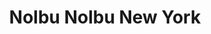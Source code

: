 ---
layout: place
title: "Nolbu Nolbu New York"
permalink: /new-york/flushing/nolbu-nolbu-new-york.html
stateAbbr: NY
stateName: New York
cityName: Flushing
seo:
  name: "Nolbu Nolbu New York"
  type: Restaurant
  links: null
description: "Understated outlet serving an array of Korean sushi rolls at the counter in a compact, basic space. Nolbu Nolbu New York serves delicious sushi in Flushing, New York. Try fresh Japanese dishes for a great dining experience. Available for takeout, delivery, lunch, and dinner."
place_id: ChIJCUVccC5gwokRSHsDxyhj_dE
photos:
  - name: >-
      places/ChIJCUVccC5gwokRSHsDxyhj_dE/photos/AeeoHcI8SjksGMiaL_h3Y68-ZEcdMXQJt5hDGqWiRBiKh3Gl36zwkyL5mTlcp0TvY_18qBnFQiVjKSox9XZriTqJdrccGG4vExe4hztMlJ7nFeyuy-WSCNu0wRdqwTrODXtJXcPrZdj1lfVtPfiHGxZbwfin3ud9xSlTJY9feUrG987WTnWaKt8BSGm4jDGursnivmmvLCmFv8XbDRkgH2n_-CBiLET1f-qqyFNt5giwsuytJMPW45XvO0b53BuZdD-OfHTRGB_sFGYRAmXWAGTe5Tz8vPZOdsTC2MLaLj3t_B_HihYJglJrgn_dfDseDizbUha-Vng4Y7_Ci4HjK2ug85uDUGiwJk3sBTt61nRgZoVZhqNABigFIJxePyR7CbqxzRlzGTcQ9ZSB9ZG95dQlSvvLsfqUzOPd3h1itA4a61DS5Y1p
    widthPx: 3264
    heightPx: 1836
    authorAttributions:
      - displayName: Kwang Yu
        uri: https://maps.google.com/maps/contrib/105635910234726611435
        photoUri: >-
          https://lh3.googleusercontent.com/a/ACg8ocIBsC1IqxuaeuXhmqMynNB3ugK2Z7W3nkpwvpWHWZ1OBWJzYg=s100-p-k-no-mo
    flagContentUri: >-
      https://www.google.com/local/imagery/report/?cb_client=maps_api_places.places_api&image_key=!1e10!2sCIHM0ogKEICAgICk4Lf_qgE&hl=en-US
    googleMapsUri: >-
      https://www.google.com/maps/place//data=!3m4!1e2!3m2!1sCIHM0ogKEICAgICk4Lf_qgE!2e10!4m2!3m1!1s0x89c2602e705c4509:0xd1fd6328c7037b48
  - name: >-
      places/ChIJCUVccC5gwokRSHsDxyhj_dE/photos/AeeoHcIeiX_4jE-WlXrYHiNrah3R9NNzHscAMVe6CxvyAeoDwDH9OnDzPr-3hgEDU3P9FM20DI3hztu_vsGA7TYcBG3F6Bk44gjRwL84ZtT_0-WabLfmXNB_WCmbXmsI72QOi4I6abwAiO6U90tvlpSLbP9ykH4vY8kDypIA0CI43rviaWSeiRD8BquKWwMPSXTLuzYE4DoDn2lBA6YIirNLMhx8anOav36i5R00qaclUs3mHYdrN5qH5qhjFYkw_twg3xsXHQmhqDTozyHPML8bNsDnC96Ti1UDY401vKzxMzF-fw
    widthPx: 820
    heightPx: 461
    authorAttributions:
      - displayName: Nolbu Nolbu New York
        uri: https://maps.google.com/maps/contrib/104865472316898844997
        photoUri: >-
          https://lh3.googleusercontent.com/a/ACg8ocLGA8wpbmanpo2rBP1czztqzc1jbcws8oPJ_mVZS_iiXjPSZg=s100-p-k-no-mo
    flagContentUri: >-
      https://www.google.com/local/imagery/report/?cb_client=maps_api_places.places_api&image_key=!1e10!2sAF1QipO50LQah8TSDqfCmAQfEOcAE7hQyusFplZDRre0&hl=en-US
    googleMapsUri: >-
      https://www.google.com/maps/place//data=!3m4!1e2!3m2!1sAF1QipO50LQah8TSDqfCmAQfEOcAE7hQyusFplZDRre0!2e10!4m2!3m1!1s0x89c2602e705c4509:0xd1fd6328c7037b48
  - name: >-
      places/ChIJCUVccC5gwokRSHsDxyhj_dE/photos/AeeoHcKg52IU_Eb3D5SJLfy9YjtV605_r_69LXn3zuy4WyySTlTu3sY0a-1XLc7WbTIqBWhpy3phHEHc33LM5V0V6AQbbA2rxHjjGzi7eL8ozGXSUJfqS9agZP8goP6bREVubCeA7dk8EXUtnE0Wr9IyEe2hlk3OgfppIrhc9Scej2Rz9U8oQjgRHx_aU_AZeBFox8s9bTfi69pcWqHKzrQOSCXUIjs4M_0CxdLQqSCURf0gKqdmi88t5LGaLVXZl7Dn9JXillsyDsY2yMMYL20BuW8BrZRjQTapbvqe1B0FqDkatYAV9-QC5vPArYOF-4UFfhksSfw5MWST_y2KjmIph3JhNoWPgqihf8yWei7EOCcEhf_8gyPiM2oc0qkmMP2EuOqkB8waYwVBpqBIizJhms0INFSuaz-eKFVEW_SfOgDzeQ
    widthPx: 4800
    heightPx: 3614
    authorAttributions:
      - displayName: Sau C.
        uri: https://maps.google.com/maps/contrib/105898991155960407885
        photoUri: >-
          https://lh3.googleusercontent.com/a/ACg8ocJsJRnc5waE1AZLRZVxc4vpqj3sJXBUfQ7TJtBWHkcn9YBIuE-c=s100-p-k-no-mo
    flagContentUri: >-
      https://www.google.com/local/imagery/report/?cb_client=maps_api_places.places_api&image_key=!1e10!2sCIHM0ogKEICAgICvhfiXaw&hl=en-US
    googleMapsUri: >-
      https://www.google.com/maps/place//data=!3m4!1e2!3m2!1sCIHM0ogKEICAgICvhfiXaw!2e10!4m2!3m1!1s0x89c2602e705c4509:0xd1fd6328c7037b48
  - name: >-
      places/ChIJCUVccC5gwokRSHsDxyhj_dE/photos/AeeoHcJZblpIIRwFjGa79azVjD_GPJd0VK-YOwVo1K-yFHF5UNl7OJVy3rqcBHMJ0Rex4SFN7UO6Tt8tFdOxHVFyoi6dBria3JrNku_OWErcX2G6RlLLa1Q1hPE4VE1hqtdi8RLDj673tkCJJpPnbXzVKq_hlrnOMx5wEaLOWop0GYYWVdu1oEpPWlGImQYMVwn3M0MS5spO6dE9Wzwr7MfFs1-lrSRCqe2q4QS1h_d3q7UCucHlcRAcCJ0MGyXApO-V0u8OjFWEdi1Hqd808Qys3bRS94TjmHB_XCVZ8lTTsvS3lMLqgl4KvfxQ3-hYN3BSgpv5fwBuNDHteQgwWn6SqCeqmt2wAz52K_LAOZDIxVqHZQNlvoC2B7bb82a4RH3eK-jrJnEPmA5HLrTa8CiX4JzsVAPHnWpXTMmwmDS2Vn6_osQD
    widthPx: 4800
    heightPx: 3614
    authorAttributions:
      - displayName: Sau C.
        uri: https://maps.google.com/maps/contrib/105898991155960407885
        photoUri: >-
          https://lh3.googleusercontent.com/a/ACg8ocJsJRnc5waE1AZLRZVxc4vpqj3sJXBUfQ7TJtBWHkcn9YBIuE-c=s100-p-k-no-mo
    flagContentUri: >-
      https://www.google.com/local/imagery/report/?cb_client=maps_api_places.places_api&image_key=!1e10!2sCIHM0ogKEICAgICvhfjfhAE&hl=en-US
    googleMapsUri: >-
      https://www.google.com/maps/place//data=!3m4!1e2!3m2!1sCIHM0ogKEICAgICvhfjfhAE!2e10!4m2!3m1!1s0x89c2602e705c4509:0xd1fd6328c7037b48
  - name: >-
      places/ChIJCUVccC5gwokRSHsDxyhj_dE/photos/AeeoHcIp4hrELc56IhasNqp6t1Lwr1_-FYdTffJ2K9Awhk4a_cmWons2UWrlIo_pYdZLq61Hxw9r0An-YKBdr6ZKAdW7zN_1VffqIZFK-u7OZSIm4aeXX0aeBxfL59eRcQ7jmR1mhFF87U_llS8viZL63LEjn2RZGIwn5iHthFPvQo6sSCnl2c5DDbh5qhySGx1ywoVSuEdpIrA1NfPeGN33Jcp78gSPTvbzCyRdJQJHyTSu0GRs-oKoC_lJle6xN_iPxPenCqIUrY-kYwt6vVvreXHnvJUEc81Emhj3UVsE336HQQ
    widthPx: 1382
    heightPx: 2073
    authorAttributions:
      - displayName: Nolbu Nolbu New York
        uri: https://maps.google.com/maps/contrib/104865472316898844997
        photoUri: >-
          https://lh3.googleusercontent.com/a/ACg8ocLGA8wpbmanpo2rBP1czztqzc1jbcws8oPJ_mVZS_iiXjPSZg=s100-p-k-no-mo
    flagContentUri: >-
      https://www.google.com/local/imagery/report/?cb_client=maps_api_places.places_api&image_key=!1e10!2sAF1QipNJ-iC9F7xPQt50qAc4p3Tz8ufaocrBauUP3rKB&hl=en-US
    googleMapsUri: >-
      https://www.google.com/maps/place//data=!3m4!1e2!3m2!1sAF1QipNJ-iC9F7xPQt50qAc4p3Tz8ufaocrBauUP3rKB!2e10!4m2!3m1!1s0x89c2602e705c4509:0xd1fd6328c7037b48
  - name: >-
      places/ChIJCUVccC5gwokRSHsDxyhj_dE/photos/AeeoHcJBz4ArKXeAJHN75Jl_SyfH2c6MRpds-ZXDlBYb_ahLQqS9HRi0EV4-uT4-USezfy2cIVnMTWao2D2wklnAnYrSBuHEWFuf33KlgYLBxR3VWsmbabI3yt9Ormv_MF5sYwu9slX16li--0sse7J2-BOLpvFt5LHEZiY94uxdvMilPstwrc86qnVgjxb8VYTmW0FKpQxVgQ63Kv8QG0b1vJtly6jZSteaDROo9BFHgo1XRMSEsCo3UTVXV0izNXdCf79GL5O8pqThV70VPr49JV7m6IFmi8uY29bAUKkyW6mgEcs9YE9s1GytL6734DTSLtmFPdI7MGI1hgPUggvAIEEXNCJgXDUGYjyBvl8uHkK7KkIig1c9Oc9D0idxryrE3U0rzoMK2WOP28j0vKJ1jBbXwQG-saYF4WL6eJn38mRylw
    widthPx: 3024
    heightPx: 4032
    authorAttributions:
      - displayName: Ethan Le
        uri: https://maps.google.com/maps/contrib/113122476068460373270
        photoUri: >-
          https://lh3.googleusercontent.com/a/ACg8ocJPYUSzpyJZW9DyksblJRcQlUZjMKsBGxwOR8u1QGh3Oc2ffA=s100-p-k-no-mo
    flagContentUri: >-
      https://www.google.com/local/imagery/report/?cb_client=maps_api_places.places_api&image_key=!1e10!2sCIHM0ogKEICAgIDhro2jEw&hl=en-US
    googleMapsUri: >-
      https://www.google.com/maps/place//data=!3m4!1e2!3m2!1sCIHM0ogKEICAgIDhro2jEw!2e10!4m2!3m1!1s0x89c2602e705c4509:0xd1fd6328c7037b48
  - name: >-
      places/ChIJCUVccC5gwokRSHsDxyhj_dE/photos/AeeoHcKMJ5pS9m7DxzBFTQWpuI2y0W9hJNcdVj8xSi42uN50b8GbosLOlPVTveRETWmL6quBPeo7qq-fQ3luVc6NaS2pFmvIa9QBH6MMRh5e7g_EHLeax5DVZX-eNjAjYqU7iO3xPSGkxbPlcirVBiYThHAh2yeWGkCitu6_1XvKNXUr2BDvaD0CcOzwiJZt7nmsZx84kdtHwcETZIBot-cs3Q67Lxf_vaYVces5ciKS5bnz4yo9OFiSCk6w3T46kjje3A4Pi0ZAcVTTxhy_a_9ImTGiSsG-cv8DlByDRdTBlFPkDEtI2BqdQyFpxM6hUXHGqfqrO6OUOvCxYFma3YYMAoqZ1WKbyklYRICfk37a0WmRTsWaO8sbiWy3gTn4DKBuYaiurKaOykawfUQslKYtjV3CELLK4eWRXZBfqqHuoGBt8Cg
    widthPx: 3024
    heightPx: 4032
    authorAttributions:
      - displayName: Ethan Le
        uri: https://maps.google.com/maps/contrib/113122476068460373270
        photoUri: >-
          https://lh3.googleusercontent.com/a/ACg8ocJPYUSzpyJZW9DyksblJRcQlUZjMKsBGxwOR8u1QGh3Oc2ffA=s100-p-k-no-mo
    flagContentUri: >-
      https://www.google.com/local/imagery/report/?cb_client=maps_api_places.places_api&image_key=!1e10!2sCIHM0ogKEICAgIDhro2j4wE&hl=en-US
    googleMapsUri: >-
      https://www.google.com/maps/place//data=!3m4!1e2!3m2!1sCIHM0ogKEICAgIDhro2j4wE!2e10!4m2!3m1!1s0x89c2602e705c4509:0xd1fd6328c7037b48
  - name: >-
      places/ChIJCUVccC5gwokRSHsDxyhj_dE/photos/AeeoHcLm1j5RCgtURxuMc8ErVW79Gaf_q5ABY_Owv1NSNBRd_Njrg6k1LDN-RqdJe99MPmT_-f8qS5feE5T7Edz7XKHQYDvZFIcYTPehK8QGxUxxpEk6rHSrMOWSMUM6RaFlNw5Ckdu7BE-xkB33i13v2beOBzKEw_9biLgMwOVPKsnRJr0hVaMJQ3NQroCCcBJLN2leYh7DeVMFh9vbUrebDKPXRi5sO6bZHT9kn5wYbC1tBMwTF-SUMEqqNy3Q0vUKqpktLT1vG2568q8vON_VQTP1qH-bMgt2zC3GLc_M1sGja0yxuAIlTznBMy2dwd1AGDfT_Mxc5mdPSsVm4BUiGfNWeF9oztzYIEHledoraN8_N7STtr3lhDQjHyMzz2bjNI1nxqN8DvX5ULqqQ5W9HBokIpmWSq82n7pNxhIy_CBQWQs
    widthPx: 4000
    heightPx: 3000
    authorAttributions:
      - displayName: Brian Lam
        uri: https://maps.google.com/maps/contrib/112686859515509695777
        photoUri: >-
          https://lh3.googleusercontent.com/a-/ALV-UjUTIJ_e449_WmwKru7dh00iE-MXA2YfcVuNz-0fqh6ix1mBJEbv8g=s100-p-k-no-mo
    flagContentUri: >-
      https://www.google.com/local/imagery/report/?cb_client=maps_api_places.places_api&image_key=!1e10!2sCIHM0ogKEICAgICflueU0gE&hl=en-US
    googleMapsUri: >-
      https://www.google.com/maps/place//data=!3m4!1e2!3m2!1sCIHM0ogKEICAgICflueU0gE!2e10!4m2!3m1!1s0x89c2602e705c4509:0xd1fd6328c7037b48
  - name: >-
      places/ChIJCUVccC5gwokRSHsDxyhj_dE/photos/AeeoHcKZNHKn3vZD67wvc-09WnQf6OJdZ2LcPlHBvprwwMQXcXo7iTRnvQR41a_GHrwanjPm6XIQ4OqHCjzCq7qdtJk4cSzWA-ZjwvJqcgrTZ_b61W6FtrdwsM2eyiOf9UE5QJZK9aaY9jfz6BB5N6OAYw0jGQenOipOsBsqHVMt2rsbiyatZAuKMs-tI-GHI1G4eTaKHUfXKqDV08iQPo32aacOotEHLsS5ZIowrypAOOohUfKObrJ9Hz9K6lGgY5yUakbQKLALwmPMMPpDvfgL99yanbLurRCc4HKUbHgt6FIfEAz3hhysJKxYhKyrvy3rMBLBsX6rsX3tjA6j8nOyL8R642SxpT8_fFr_npctAnIoHUIoBnuFmatYJguYvwrGymZwd2ixuzepqi465jgH1RQjd6_coDaS_QdI1-cvMJjdyfxI
    widthPx: 4032
    heightPx: 3024
    authorAttributions:
      - displayName: Ethan Le
        uri: https://maps.google.com/maps/contrib/113122476068460373270
        photoUri: >-
          https://lh3.googleusercontent.com/a/ACg8ocJPYUSzpyJZW9DyksblJRcQlUZjMKsBGxwOR8u1QGh3Oc2ffA=s100-p-k-no-mo
    flagContentUri: >-
      https://www.google.com/local/imagery/report/?cb_client=maps_api_places.places_api&image_key=!1e10!2sCIHM0ogKEICAgIDhro2jkwE&hl=en-US
    googleMapsUri: >-
      https://www.google.com/maps/place//data=!3m4!1e2!3m2!1sCIHM0ogKEICAgIDhro2jkwE!2e10!4m2!3m1!1s0x89c2602e705c4509:0xd1fd6328c7037b48
  - name: >-
      places/ChIJCUVccC5gwokRSHsDxyhj_dE/photos/AeeoHcLDwsw29CKSahBjVSH24sG5LdOn4_iyvOZ85zliSHgcIKbZiG_ScujMvDZFjsTibanC5yTVVpveY9PqnRJdfGEHAR2UlCH58XLirEx_1LyD98uUUXRRoLfKHgFEz83HD3IdAKONjiHwFN9JPIC8DiF559HVHAmDHuuAOS-IXJH1MbyhvCt6Xj0jQxkyJMwjO0xtuY1QLJw-jcCLHcx7sGzwPB8hSVmO5wtYXmY1TMVToV2zDVemVYUvTbQv-AlJzQMCTMxEkWE9EXKLhH5Aa1CHzDc9sJcYoR2VKFuVL2Onl5U-UY6K76k1tORYZbAWc6njwhe5HMrU6ufYJGnkHpcatKY7wW5JJDhhH3S1rhF4ECnbsqofZ_Y_JR4BlZ1AhB1twJZqbOfCvn46l0p_MNP8mpJiUSRuPatsh9k4ZZ9Snso
    widthPx: 3024
    heightPx: 4032
    authorAttributions:
      - displayName: Anchalee Siri
        uri: https://maps.google.com/maps/contrib/102918544974091184837
        photoUri: >-
          https://lh3.googleusercontent.com/a-/ALV-UjVWdFEvIfSIKoBdxxW2C9d5vXdwe2O3yazhp515CKXx26-Y1a0=s100-p-k-no-mo
    flagContentUri: >-
      https://www.google.com/local/imagery/report/?cb_client=maps_api_places.places_api&image_key=!1e10!2sCIHM0ogKEICAgICB4aPXoAE&hl=en-US
    googleMapsUri: >-
      https://www.google.com/maps/place//data=!3m4!1e2!3m2!1sCIHM0ogKEICAgICB4aPXoAE!2e10!4m2!3m1!1s0x89c2602e705c4509:0xd1fd6328c7037b48
address: 164-25A, 164-25 Northern Blvd, Flushing, NY 11358, USA
street: 164-25A, 164-25 Northern Blvd
city: Flushing
state: NY
zip: '11358'
country: USA
neighborhood: Flushing
latitude: '40.760596'
longitude: '-73.801332'
accessibility_options:
  wheelchairAccessibleEntrance: true
  wheelchairAccessibleRestroom: true
  wheelchairAccessibleSeating: true
business_status: OPERATIONAL
name: Nolbu Nolbu New York
google_maps_links:
  directionsUri: >-
    https://www.google.com/maps/dir//''/data=!4m7!4m6!1m1!4e2!1m2!1m1!1s0x89c2602e705c4509:0xd1fd6328c7037b48!3e0
  placeUri: https://maps.google.com/?cid=15131359349823470408
  writeAReviewUri: >-
    https://www.google.com/maps/place//data=!4m3!3m2!1s0x89c2602e705c4509:0xd1fd6328c7037b48!12e1
  reviewsUri: >-
    https://www.google.com/maps/place//data=!4m4!3m3!1s0x89c2602e705c4509:0xd1fd6328c7037b48!9m1!1b1
  photosUri: >-
    https://www.google.com/maps/place//data=!4m3!3m2!1s0x89c2602e705c4509:0xd1fd6328c7037b48!10e5
primary_type: Korean Restaurant
opening_hours:
  regular: null
  current: null
secondary_opening_hours:
  regular:
    weekdayDescriptions: null
    type: null
  current:
    weekdayDescriptions: null
    type: null
phone: (718) 321-1511
price_level: PRICE_LEVEL_MODERATE
price_range: $10 &ndash; $20
rating: '4.0'
rating_count: 0
website: null
reviews:
  - name: >-
      places/ChIJCUVccC5gwokRSHsDxyhj_dE/reviews/ChZDSUhNMG9nS0VJQ0FnSUNSanYzdE53EAE
    relativePublishTimeDescription: 2 years ago
    rating: 4
    text:
      text: >-
        The CHEESE TTEOKBOKKI taste the best!!! Even though the cheese is not
        melting one, but the sauce is really good! Kimbap are okay, I tried Tuna
        Kimbap, Spicy tuna Kimbap and spicy bulgogi Kimbap, they are all good.


        But I don’t recommend the crispy chicken sticks. It’s very chunky but
        the fried powder layer is toooo thick, the chicken actually is very
        little


        The staffs are friendly here, even they might not know English well.
        Overall, it’s 4 stars
      languageCode: en
    originalText:
      text: >-
        The CHEESE TTEOKBOKKI taste the best!!! Even though the cheese is not
        melting one, but the sauce is really good! Kimbap are okay, I tried Tuna
        Kimbap, Spicy tuna Kimbap and spicy bulgogi Kimbap, they are all good.


        But I don’t recommend the crispy chicken sticks. It’s very chunky but
        the fried powder layer is toooo thick, the chicken actually is very
        little


        The staffs are friendly here, even they might not know English well.
        Overall, it’s 4 stars
      languageCode: en
    authorAttribution:
      displayName: yingxin ye
      uri: https://www.google.com/maps/contrib/110340748726597035659/reviews
      photoUri: >-
        https://lh3.googleusercontent.com/a-/ALV-UjUjUFTULjcGK5Ij3Qpur-RUJKYHiXxPQsNwMTQo5tOCK_owUrEX=s128-c0x00000000-cc-rp-mo-ba5
    publishTime: '2023-04-01T23:31:27.193794Z'
    flagContentUri: >-
      https://www.google.com/local/review/rap/report?postId=ChZDSUhNMG9nS0VJQ0FnSUNSanYzdE53EAE&d=17924085&t=1
    googleMapsUri: >-
      https://www.google.com/maps/reviews/data=!4m6!14m5!1m4!2m3!1sChZDSUhNMG9nS0VJQ0FnSUNSanYzdE53EAE!2m1!1s0x89c2602e705c4509:0xd1fd6328c7037b48
  - name: >-
      places/ChIJCUVccC5gwokRSHsDxyhj_dE/reviews/ChdDSUhNMG9nS0VJQ0FnSUNfOThLNTdRRRAB
    relativePublishTimeDescription: 2 months ago
    rating: 2
    text:
      text: >-
        Out of respect for the food tasting good, I will not give 1 star but I
        was extremely shocked by the behavior of the cashier. I already paid for
        the food before it was even served to us and a majority of which was
        takeout. As we were getting ready to leave, the cashier demanded for
        tip. While I understand tips are greatly appreciated, they are NOT
        mandatory. I was certainly not going to tip for the bare minimum, the
        price I paid for the food pays for that. Unfortunately I will be taking
        my business somewhere else because I will not eat here in the future if
        I am made to feel that tip is mandatory. Tip does NOT equal service fee.
      languageCode: en
    originalText:
      text: >-
        Out of respect for the food tasting good, I will not give 1 star but I
        was extremely shocked by the behavior of the cashier. I already paid for
        the food before it was even served to us and a majority of which was
        takeout. As we were getting ready to leave, the cashier demanded for
        tip. While I understand tips are greatly appreciated, they are NOT
        mandatory. I was certainly not going to tip for the bare minimum, the
        price I paid for the food pays for that. Unfortunately I will be taking
        my business somewhere else because I will not eat here in the future if
        I am made to feel that tip is mandatory. Tip does NOT equal service fee.
      languageCode: en
    authorAttribution:
      displayName: Julia Bello
      uri: https://www.google.com/maps/contrib/115710776277809521696/reviews
      photoUri: >-
        https://lh3.googleusercontent.com/a-/ALV-UjXcf89pmUQd_4p3CWGc1ZixM7AzPSjv-l96V4HvI0sy-cr3gznc4A=s128-c0x00000000-cc-rp-mo
    publishTime: '2025-01-19T22:34:59.324403Z'
    flagContentUri: >-
      https://www.google.com/local/review/rap/report?postId=ChdDSUhNMG9nS0VJQ0FnSUNfOThLNTdRRRAB&d=17924085&t=1
    googleMapsUri: >-
      https://www.google.com/maps/reviews/data=!4m6!14m5!1m4!2m3!1sChdDSUhNMG9nS0VJQ0FnSUNfOThLNTdRRRAB!2m1!1s0x89c2602e705c4509:0xd1fd6328c7037b48
  - name: >-
      places/ChIJCUVccC5gwokRSHsDxyhj_dE/reviews/ChZDSUhNMG9nS0VJQ0FnSUNadUoyYmZBEAE
    relativePublishTimeDescription: a year ago
    rating: 5
    text:
      text: >-
        Absolutely delicious! I got toe 3 Kimbaps: bulgogi, spicy bulgogi, and
        pork cutlet. They were great. We took it to go. Service was fast and
        they have us free miso soup as well. Can’t wait to go back.
      languageCode: en
    originalText:
      text: >-
        Absolutely delicious! I got toe 3 Kimbaps: bulgogi, spicy bulgogi, and
        pork cutlet. They were great. We took it to go. Service was fast and
        they have us free miso soup as well. Can’t wait to go back.
      languageCode: en
    authorAttribution:
      displayName: Joanne Perez
      uri: https://www.google.com/maps/contrib/111263921428167405208/reviews
      photoUri: >-
        https://lh3.googleusercontent.com/a-/ALV-UjUkB0VwZUZQdkkVEq6DS3MuuOWjkUTIe--95kzqijm-ZElIlP9m=s128-c0x00000000-cc-rp-mo-ba3
    publishTime: '2023-09-04T00:36:53.858915Z'
    flagContentUri: >-
      https://www.google.com/local/review/rap/report?postId=ChZDSUhNMG9nS0VJQ0FnSUNadUoyYmZBEAE&d=17924085&t=1
    googleMapsUri: >-
      https://www.google.com/maps/reviews/data=!4m6!14m5!1m4!2m3!1sChZDSUhNMG9nS0VJQ0FnSUNadUoyYmZBEAE!2m1!1s0x89c2602e705c4509:0xd1fd6328c7037b48
  - name: >-
      places/ChIJCUVccC5gwokRSHsDxyhj_dE/reviews/ChZDSUhNMG9nS0VJQ0FnSURocm8yakl3EAE
    relativePublishTimeDescription: 2 years ago
    rating: 5
    text:
      text: >-
        The spicy pork kimbap and soondae soup were so delicious. We so love the
        taste and aroma of the soup. Definitely a fantastic place to try in this
        area. The employees were very nice as well!
      languageCode: en
    originalText:
      text: >-
        The spicy pork kimbap and soondae soup were so delicious. We so love the
        taste and aroma of the soup. Definitely a fantastic place to try in this
        area. The employees were very nice as well!
      languageCode: en
    authorAttribution:
      displayName: Ethan Le
      uri: https://www.google.com/maps/contrib/113122476068460373270/reviews
      photoUri: >-
        https://lh3.googleusercontent.com/a/ACg8ocJPYUSzpyJZW9DyksblJRcQlUZjMKsBGxwOR8u1QGh3Oc2ffA=s128-c0x00000000-cc-rp-mo-ba2
    publishTime: '2023-03-09T06:42:49.053603Z'
    flagContentUri: >-
      https://www.google.com/local/review/rap/report?postId=ChZDSUhNMG9nS0VJQ0FnSURocm8yakl3EAE&d=17924085&t=1
    googleMapsUri: >-
      https://www.google.com/maps/reviews/data=!4m6!14m5!1m4!2m3!1sChZDSUhNMG9nS0VJQ0FnSURocm8yakl3EAE!2m1!1s0x89c2602e705c4509:0xd1fd6328c7037b48
  - name: >-
      places/ChIJCUVccC5gwokRSHsDxyhj_dE/reviews/ChZDSUhNMG9nS0VJQ0FnSUM5bjZiWVFREAE
    relativePublishTimeDescription: a year ago
    rating: 3
    text:
      text: >-
        Comfort bunsik food. It's not extraordinary, but if you're looking for a
        quick bite, this is a good spot. The combo gimbap didn't have much
        flavor. I didn't see the ham inside my gimbap; it just tasted like
        mushrooms. I didnt like how they used lettuce instead of cooked spinach.
        The fried chicken breading was good---it had a nice crisp. But ratio of
        chicken and breading was off; it was more like fried dough. Chicken was
        also dry. I liked the tteokbokki and gimmari. Tteokbokki wasn't too
        spicy and they were generous with the veggies. Gimmari was 3 for $5.
        Kinda pricy for just fried noodle rolls, but they were relatively big, I
        guess. I paid around $37 for my food.
      languageCode: en
    originalText:
      text: >-
        Comfort bunsik food. It's not extraordinary, but if you're looking for a
        quick bite, this is a good spot. The combo gimbap didn't have much
        flavor. I didn't see the ham inside my gimbap; it just tasted like
        mushrooms. I didnt like how they used lettuce instead of cooked spinach.
        The fried chicken breading was good---it had a nice crisp. But ratio of
        chicken and breading was off; it was more like fried dough. Chicken was
        also dry. I liked the tteokbokki and gimmari. Tteokbokki wasn't too
        spicy and they were generous with the veggies. Gimmari was 3 for $5.
        Kinda pricy for just fried noodle rolls, but they were relatively big, I
        guess. I paid around $37 for my food.
      languageCode: en
    authorAttribution:
      displayName: Irene Zhang
      uri: https://www.google.com/maps/contrib/104046549370469820933/reviews
      photoUri: >-
        https://lh3.googleusercontent.com/a-/ALV-UjURu7pw8QPVZm8V6VX1EfO4hz7oXDxwUDO2r5Ne7wHOM9d4QOya=s128-c0x00000000-cc-rp-mo-ba5
    publishTime: '2024-03-11T16:44:56.119219Z'
    flagContentUri: >-
      https://www.google.com/local/review/rap/report?postId=ChZDSUhNMG9nS0VJQ0FnSUM5bjZiWVFREAE&d=17924085&t=1
    googleMapsUri: >-
      https://www.google.com/maps/reviews/data=!4m6!14m5!1m4!2m3!1sChZDSUhNMG9nS0VJQ0FnSUM5bjZiWVFREAE!2m1!1s0x89c2602e705c4509:0xd1fd6328c7037b48
parking_options:
  valetParking: false
payment_options:
  acceptsCreditCards: true
  acceptsDebitCards: true
  acceptsCashOnly: false
  acceptsNfc: true
allow_dogs: null
curbside_pickup: null
delivery: true
dine_in: true
good_for_children: true
good_for_groups: true
good_for_sports: null
live_music: false
menu_for_children: false
outdoor_seating: false
reservable: false
restroom: true
serves_beer: null
serves_breakfast: null
serves_brunch: null
serves_cocktails: null
serves_coffee: true
serves_dinner: true
serves_dessert: null
serves_lunch: true
serves_vegetarian_food: null
serves_wine: null
takeout: true
update_category: essentials
summary: >-
  Understated outlet serving an array of Korean sushi rolls at the counter in a
  compact, basic space.

---
